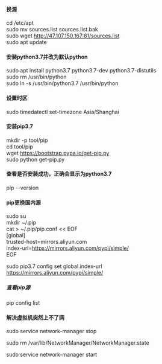 #### 换源 
cd /etc/apt  
sudo mv sources.list sources.list.bak  
sudo wget http://47.107.150.167:81/sources.list  
sudo apt update  

#### 安装python3.7并改为默认python  
sudo apt install python3.7 python3.7-dev python3.7-distutils    
sudo rm /usr/bin/python  
sudo ln -s /usr/bin/python3.7 /usr/bin/python    
 
#### 设置时区 
sudo timedatectl set-timezone Asia/Shanghai  
 
#### 安装pip3.7    
mkdir -p tool/pip  
cd tool/pip    
wget https://bootstrap.pypa.io/get-pip.py   
sudo python get-pip.py    
  
#### 查看是否安装成功，正确会显示为python3.7    
pip --version  

#### pip更换国内源    
sudo su  
mkdir ~/.pip  
cat > ~/.pip/pip.conf << EOF  
[global]  
trusted-host=mirrors.aliyun.com  
index-url=https://mirrors.aliyun.com/pypi/simple/  
EOF

sudo pip3.7 config set global.index-url https://mirrors.aliyun.com/pypi/simple/  
##### 查看pip源  
pip config list  
#### 解决虚拟机突然上不了网
sudo service network-manager stop  

sudo rm /var/lib/NetworkManager/NetworkManager.state  

sudo service network-manager start  
